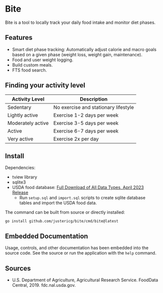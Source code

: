 # Bite

Bite is a tool to locally track your daily food intake and monitor diet phases.

## Features

* Smart diet phase tracking: Automatically adjust calorie and macro goals based on a given phase (weight loss, weight gain, maintenance).
* Food and user weight logging.
* Build custom meals.
* FTS food search.

## Finding your activity level

|Activity Level|Description|
|--------------|-----------|
|Sedentary|No exercise and stationary lifestyle|
|Lightly active|Exercise 1-2 days per week|
|Moderately active|Exercise 3-5 days per week|
|Active|Exercise 6-7 days per week|
|Very active|Exercise 2x per day|

## Install

Dependencies:

* tview library
* sqlite3
* USDA food database: [Full Download of All Data Types, April 2023 Release](https://fdc.nal.usda.gov/download-datasets.html#bkmk-1)
  * Run `setup.sql` and `import.sql` scripts to create sqlite database tables and import the USDA food data.

The command can be built from source or directly installed:

```
go install github.com/justericg/bite/cmd/bite@latest
```

## Embedded Documentation

Usage, controls, and other documentation has been embedded into the source code. See the source or run the application with the `help` command.

## Sources

* U.S. Department of Agriculture, Agricultural Research Service. FoodData Central, 2019. fdc.nal.usda.gov.
